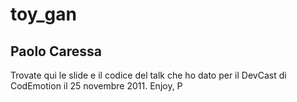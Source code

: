 # toy_gan
## Paolo Caressa

Trovate qui le slide e il codice del talk che ho dato per il DevCast di CodEmotion il 25 novembre 2011.
Enjoy,
P
